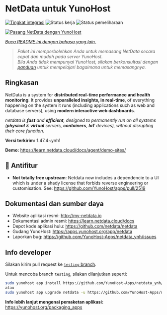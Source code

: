 <!--
N.B.: README ini dibuat secara otomatis oleh <https://github.com/YunoHost/apps/tree/master/tools/readme_generator>
Ini TIDAK boleh diedit dengan tangan.
-->

# NetData untuk YunoHost

[![Tingkat integrasi](https://dash.yunohost.org/integration/netdata.svg)](https://ci-apps.yunohost.org/ci/apps/netdata/) ![Status kerja](https://ci-apps.yunohost.org/ci/badges/netdata.status.svg) ![Status pemeliharaan](https://ci-apps.yunohost.org/ci/badges/netdata.maintain.svg)

[![Pasang NetData dengan YunoHost](https://install-app.yunohost.org/install-with-yunohost.svg)](https://install-app.yunohost.org/?app=netdata)

*[Baca README ini dengan bahasa yang lain.](./ALL_README.md)*

> *Paket ini memperbolehkan Anda untuk memasang NetData secara cepat dan mudah pada server YunoHost.*  
> *Bila Anda tidak mempunyai YunoHost, silakan berkonsultasi dengan [panduan](https://yunohost.org/install) untuk mempelajari bagaimana untuk memasangnya.*

## Ringkasan

NetData is a system for **distributed real-time performance and health monitoring**.
It provides **unparalleled insights, in real-time**, of everything happening on the
system it runs (including applications such as web and database servers), using
**modern interactive web dashboards**.

_netdata is **fast** and **efficient**, designed to permanently run on all systems
(**physical** & **virtual** servers, **containers**, **IoT** devices), without
disrupting their core function._


**Versi terkirim:** 1.47.4~ynh1

**Demo:** <https://learn.netdata.cloud/docs/agent/demo-sites/>
## :red_circle: Antifitur

- **Not totally free upstream**: Netdata now includes a dependencie to a UI which is under a shady license that forbids reverse engineering or customisation. See: https://github.com/YunoHost/apps/pull/2519

## Dokumentasi dan sumber daya

- Website aplikasi resmi: <http://my-netdata.io>
- Dokumentasi admin resmi: <https://learn.netdata.cloud/docs>
- Depot kode aplikasi hulu: <https://github.com/netdata/netdata>
- Gudang YunoHost: <https://apps.yunohost.org/app/netdata>
- Laporkan bug: <https://github.com/YunoHost-Apps/netdata_ynh/issues>

## Info developer

Silakan kirim pull request ke [`testing` branch](https://github.com/YunoHost-Apps/netdata_ynh/tree/testing).

Untuk mencoba branch `testing`, silakan dilanjutkan seperti:

```bash
sudo yunohost app install https://github.com/YunoHost-Apps/netdata_ynh/tree/testing --debug
atau
sudo yunohost app upgrade netdata -u https://github.com/YunoHost-Apps/netdata_ynh/tree/testing --debug
```

**Info lebih lanjut mengenai pemaketan aplikasi:** <https://yunohost.org/packaging_apps>

